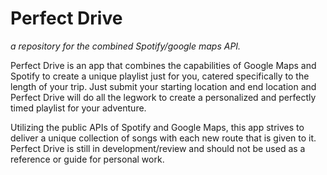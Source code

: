 # Perfect Drive
_a repository for the combined Spotify/google maps API._

Perfect Drive is an app that combines the capabilities of Google Maps and Spotify to create a unique playlist
just for you, catered specifically to the length of your trip. Just submit your starting location and end location
and Perfect Drive will do all the legwork to create a personalized and perfectly timed playlist for your adventure. 

Utilizing the public APIs of Spotify and Google Maps, this app strives to deliver a unique collection of songs with
each new route that is given to it. Perfect Drive is still in development/review and should not be used as a reference 
or guide for personal work. 
